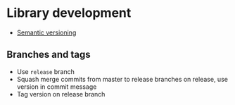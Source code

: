 # Library development

- [Semantic versioning](http://semver.org/)

## Branches and tags

- Use `release` branch 
- Squash merge commits from master to release branches on release, use version in commit message
- Tag version on release branch
